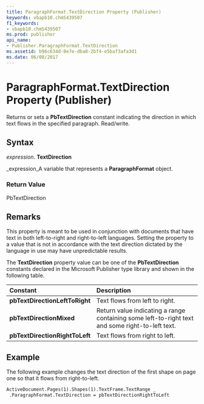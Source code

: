 ```yaml
---
title: ParagraphFormat.TextDirection Property (Publisher)
keywords: vbapb10.chm5439507
f1_keywords:
- vbapb10.chm5439507
ms.prod: publisher
api_name:
- Publisher.ParagraphFormat.TextDirection
ms.assetid: b96c634d-0e7e-dba8-2bf4-e5baf3afa3d1
ms.date: 06/08/2017
---
```



# ParagraphFormat.TextDirection Property (Publisher)

Returns or sets a **PbTextDirection** constant indicating the direction in which text flows in the specified paragraph. Read/write.


## Syntax

 _expression_. **TextDirection**

 _expression_A variable that represents a **ParagraphFormat** object.


### Return Value

PbTextDirection


## Remarks

This property is meant to be used in conjunction with documents that have text in both left-to-right and right-to-left languages. Setting the property to a value that is not in accordance with the text direction dictated by the language in use may have unpredictable results.

The **TextDirection** property value can be one of the **PbTextDirection** constants declared in the Microsoft Publisher type library and shown in the following table.



|**Constant**|**Description**|
|:-----|:-----|
| **pbTextDirectionLeftToRight**| Text flows from left to right.|
| **pbTextDirectionMixed**|Return value indicating a range containing some left-to-right text and some right-to-left text.|
| **pbTextDirectionRightToLeft**|Text flows from right to left.|

## Example

The following example changes the text direction of the first shape on page one so that it flows from right-to-left.


```vb
ActiveDocument.Pages(1).Shapes(1).TextFrame.TextRange _ 
 .ParagraphFormat.TextDirection = pbTextDirectionRightToLeft
```


